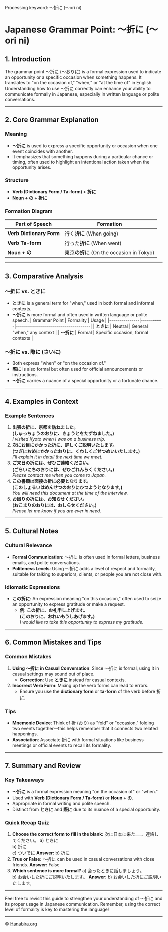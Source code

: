 Processing keyword: ～折に (〜ori ni)
# Japanese Grammar Point: ～折に (〜ori ni)

## 1. Introduction
The grammar point ～折に (〜おりに) is a formal expression used to indicate an opportunity or a specific occasion when something happens. It translates to "on the occasion of," "when," or "at the time of" in English. Understanding how to use ～折に correctly can enhance your ability to communicate formally in Japanese, especially in written language or polite conversations.

---
## 2. Core Grammar Explanation
### Meaning
- **～折に** is used to express a specific opportunity or occasion when one event coincides with another.
- It emphasizes that something happens during a particular chance or timing, often used to highlight an intentional action taken when the opportunity arises.
### Structure
- **Verb (Dictionary Form / Ta-form) + 折に**
- **Noun + の + 折に**
### Formation Diagram
| Part of Speech          | Formation                         |
|-------------------------|-----------------------------------|
| **Verb Dictionary Form**| 行く**折に** (When going)           |
| **Verb Ta-form**        | 行った**折に** (When went)          |
| **Noun + の**           | 東京**の折に** (On the occasion in Tokyo) |
---
## 3. Comparative Analysis
### ～折に vs. ときに
- **ときに** is a general term for "when," used in both formal and informal contexts.
- **～折に** is more formal and often used in written language or polite speech.
| Grammar Point | Formality | Usage                               |
|---------------|-----------|-------------------------------------|
| **ときに**      | Neutral   | General "when," any context        |
| **～折に**      | Formal    | Specific occasion, formal contexts |
### ～折に vs. 際に (さいに)
- Both express "when" or "on the occasion of."
- **際に** is also formal but often used for official announcements or instructions.
- **～折に** carries a nuance of a special opportunity or a fortunate chance.
---
## 4. Examples in Context
### Example Sentences
1. **出張の折に、京都を訪ねました。  
   (しゅっちょうのおりに、きょうとをたずねました。)**  
   *I visited Kyoto when I was on a business trip.*
2. **次にお目にかかった折に、詳しくご説明いたします。  
   (つぎにおめにかかったおりに、くわしくごせつめいいたします。)**  
   *I'll explain it in detail the next time we meet.*
3. **ご来日の折には、ぜひご連絡ください。  
   (ごらいにちのおりには、ぜひごれんらくください。)**  
   *Please contact me when you come to Japan.*
4. **この書類は面接の折に必要となります。  
   (このしょるいはめんせつのおりにひつようとなります。)**  
   *You will need this document at the time of the interview.*
5. **お困りの折には、お知らせください。  
   (おこまりのおりには、おしらせください。)**  
   *Please let me know if you are ever in need.*
---
## 5. Cultural Notes
### Cultural Relevance
- **Formal Communication**: ～折に is often used in formal letters, business emails, and polite conversations.
- **Politeness Levels**: Using ～折に adds a level of respect and formality, suitable for talking to superiors, clients, or people you are not close with.
### Idiomatic Expressions
- **この折に**: An expression meaning "on this occasion," often used to seize an opportunity to express gratitude or make a request.
  - **例**: **この折に、お礼申し上げます。  
    (このおりに、おれいもうしあげます。)**  
    *I would like to take this opportunity to express my gratitude.*
---
## 6. Common Mistakes and Tips
### Common Mistakes
1. **Using ～折に in Casual Conversation**: Since ～折に is formal, using it in casual settings may sound out of place.
   - **Correction**: Use **ときに** instead for casual contexts.
2. **Incorrect Verb Form**: Mixing up the verb forms can lead to errors.
   - Ensure you use the **dictionary form** or **ta-form** of the verb before 折に.
### Tips
- **Mnemonic Device**: Think of 折 (おり) as "fold" or "occasion," folding two events together—this helps remember that it connects two related happenings.
- **Association**: Associate 折に with formal situations like business meetings or official events to recall its formality.
---
## 7. Summary and Review
### Key Takeaways
- **～折に** is a formal expression meaning "on the occasion of" or "when."
- Used with **Verb (Dictionary Form / Ta-form)** or **Noun + の**.
- Appropriate in formal writing and polite speech.
- Distinct from **ときに** and **際に** due to its nuance of a special opportunity.
### Quick Recap Quiz
1. **Choose the correct form to fill in the blank:**
   次に日本に来た___、連絡してください。
   a) ときに  
   b) 折に  
   c) ついでに
   **Answer:** b) 折に
2. **True or False:** ～折に can be used in casual conversations with close friends.
   **Answer:** False
3. **Which sentence is more formal?**
   a) 会ったときに話しましょう。  
   b) お会いした折にご説明いたします。
   **Answer:** b) お会いした折にご説明いたします。
---
Feel free to revisit this guide to strengthen your understanding of ～折に and its proper usage in Japanese communication. Remember, using the correct level of formality is key to mastering the language!


---

© [Hanabira.org](https://hanabira.org)
